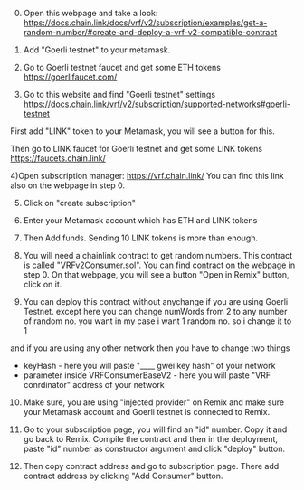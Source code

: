 0) Open this webpage and take a look:
https://docs.chain.link/docs/vrf/v2/subscription/examples/get-a-random-number/#create-and-deploy-a-vrf-v2-compatible-contract


1) Add "Goerli testnet" to your metamask.

2) Go to Goerli testnet faucet and get some ETH tokens
https://goerlifaucet.com/

3) Go to this website and find "Goerli testnet" settings
https://docs.chain.link/vrf/v2/subscription/supported-networks#goerli-testnet

First add "LINK" token to your Metamask, you will see a button for this.

Then go to LINK faucet for Goerli testnet and get some LINK tokens
https://faucets.chain.link/

4)Open subscription manager: https://vrf.chain.link/
You can find this link also on the webpage in step 0.

5) Click on "create subscription"

6) Enter your Metamask account which has ETH and LINK tokens

7) Then Add funds. Sending 10 LINK tokens is more than enough.

8) You will need a chainlink contract to get random numbers. This contract is called
"VRFv2Consumer.sol". You can find contract on the webpage in step 0. On that webpage,
you will see a button "Open in Remix" button, click on it. 

9) You can deploy this contract without anychange if you are using Goerli Testnet. except here you can change numWords from 2 to any number of random no. you want in my case i want 1 random no. so i change it to 1

and if you are using any other network then you have to change two things
- keyHash - here you will paste "____ gwei key hash" of your network
- parameter inside VRFConsumerBaseV2 - here you will paste "VRF conrdinator" address of your network

 
10) Make sure, you are using "injected provider" on Remix
and make sure your Metamask account and Goerli testnet is connected to Remix.

11) Go to your subscription page, you will find an "id" number. Copy it and go back to Remix.
Compile the contract and then in the deployment, paste "id" number as constructor argument and click "deploy" button.

12) Then copy contract address and go to subscription page. There add contract address by clicking "Add Consumer" button. 


